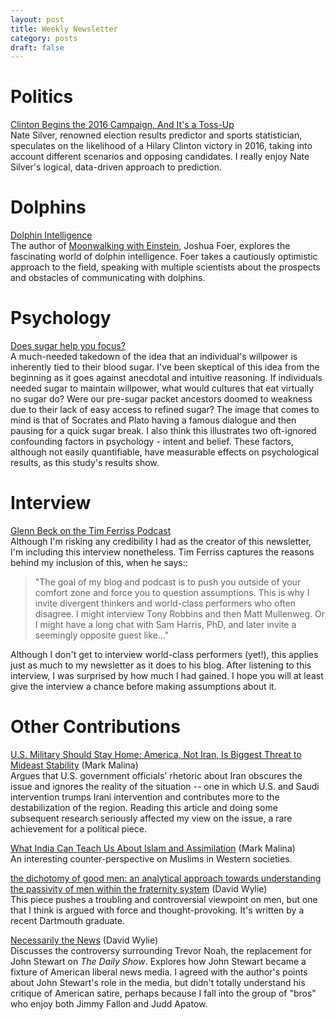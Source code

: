 ```yaml
---
layout: post
title: Weekly Newsletter
category: posts
draft: false
---
```

# Politics
[Clinton Begins the 2016 Campaign, And It's a Toss-Up](http://fivethirtyeight.com/features/clinton-begins-the-2016-campaign-and-its-a-toss-up/)  
Nate Silver, renowned election results predictor and sports statistician, speculates on the likelihood of a Hilary Clinton victory in 2016, taking into account different scenarios and opposing candidates. I really enjoy Nate Silver's logical, data-driven approach to prediction.

# Dolphins
[Dolphin Intelligence](http://ngm.nationalgeographic.com/2015/05/dolphin-intelligence/foer-text)  
The author of [Moonwalking with Einstein](http://www.amazon.com/gp/product/0143120530/ref=as_li_tl?ie=UTF8&camp=1789&creative=390957&creativeASIN=0143120530&linkCode=as2&tag=stepmali-20&linkId=JEUR7UGYB6ED7VWT), Joshua Foer, explores the fascinating world of dolphin intelligence. Foer takes a cautiously optimistic approach to the field, speaking with multiple scientists about the prospects and obstacles of communicating with dolphins.

# Psychology
[Does sugar help you focus?](http://priceonomics.com/does-sugar-help-you-focus/)  
A much-needed takedown of the idea that an individual's willpower is inherently tied to their blood sugar. I've been skeptical of this idea from the beginning as it goes against anecdotal and intuitive reasoning. If individuals needed sugar to maintain willpower, what would cultures that eat virtually no sugar do? Were our pre-sugar packet ancestors doomed to weakness due to their lack of easy access to refined sugar? The image that comes to mind is that of Socrates and Plato having a famous dialogue and then pausing for a quick sugar break. I also think this illustrates two oft-ignored confounding factors in psychology - intent and belief. These factors, although not easily quantifiable, have measurable effects on psychological results, as this study's results show.

# Interview
[Glenn Beck on the Tim Ferriss Podcast](http://fourhourworkweek.com/2015/04/06/glenn-beck/)  
Although I'm risking any credibility I had as the creator of this newsletter, I'm including this interview nonetheless. Tim Ferriss captures the reasons behind my inclusion of this, when he says::

>"The goal of my blog and podcast is to push you outside of your comfort zone and force you to question assumptions. This is why I invite divergent thinkers and world-class performers who often disagree. I might interview Tony  Robbins and then Matt Mullenweg. Or I might have a long chat with Sam Harris, PhD, and later invite a seemingly  opposite guest like…"

Although I don't get to interview world-class performers (yet!), this applies just as much to my newsletter as it does to his blog. After listening to this interview, I was surprised by how much I had gained. I hope you will at least give the interview a chance before making assumptions about it.

# Other Contributions
[U.S. Military Should Stay Home: America, Not Iran, Is Biggest Threat to Mideast Stability](http://www.cato.org/publications/commentary/us-military-should-stay-home-america-not-iran-biggest-threat-mideast) (Mark Malina)  
Argues that U.S. government officials' rhetoric about Iran obscures the issue and ignores the reality of the situation -- one in which U.S. and Saudi intervention trumps Irani intervention and contributes more to the destabilization of the region. Reading this article and doing some subsequent research seriously affected my view on the issue, a rare achievement for a political piece.

[What India Can Teach Us About Islam and Assimilation](http://time.com/3817133/india-muslim-assimilation-islam-us/) (Mark Malina)  
An interesting counter-perspective on Muslims in Western societies.

[the dichotomy of good men: an analytical approach towards understanding the passivity of men within the fraternity system](http://www.membershiponhold.com/critical-essays/2014/12/26/the-dichotomy-of-good-men-an-analytical-approach-towards-understanding-the-passivity-of-men-within-the-fraternity-system#_ftn1=) (David Wylie)  
This piece pushes a troubling and controversial viewpoint on men, but one that I think is argued with force and thought-provoking. It's written by a recent Dartmouth graduate.

[Necessarily the News](http://grantland.com/features/trevor-noah-daily-show-jon-stewart-controversy/) (David Wylie)  
Discusses the controversy surrounding Trevor Noah, the replacement for John Stewart on *The Daily Show*. Explores how John Stewart became a fixture of American liberal news media. I agreed with the author's points about John Stewart's role in the media, but didn't totally understand his critique of American satire, perhaps because I fall into the group of "bros" who enjoy both Jimmy Fallon and Judd Apatow.
